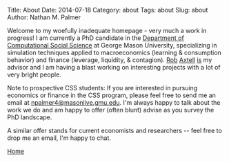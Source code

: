 Title: About
Date: 2014-07-18
Category: about
Tags: about
Slug: about
Author: Nathan M. Palmer

Welcome to my woefully inadequate homepage - very much a work in progress! I am currently a PhD candidate in the [Department of Computational Social Science](http://www.css.gmu.edu/) at George Mason University, specializing in simulation techniques applied to macroeconomics (learning & consumption behavior) and finance (leverage, liquidity, & contagion). [Rob](http://www.css.gmu.edu/?q=node/27) [Axtell](http://en.wikipedia.org/wiki/Robert_Axtell) [is](http://ideas.repec.org/e/pax2.html) my advisor and I am having a blast working on interesting projects with a lot of very bright people.

Note to prospective CSS students:  If you are interested in pursuing economics or finance in the CSS program, please feel free to send me an email at <npalmer4@masonlive.gmu.edu>. I'm always happy to talk about the work we do and am happy to offer (often blunt) advise as you survey the PhD landscape. 

A similar offer stands for current economists and researchers -- feel free to drop me an email, I'm happy to chat.

[Home](../)
